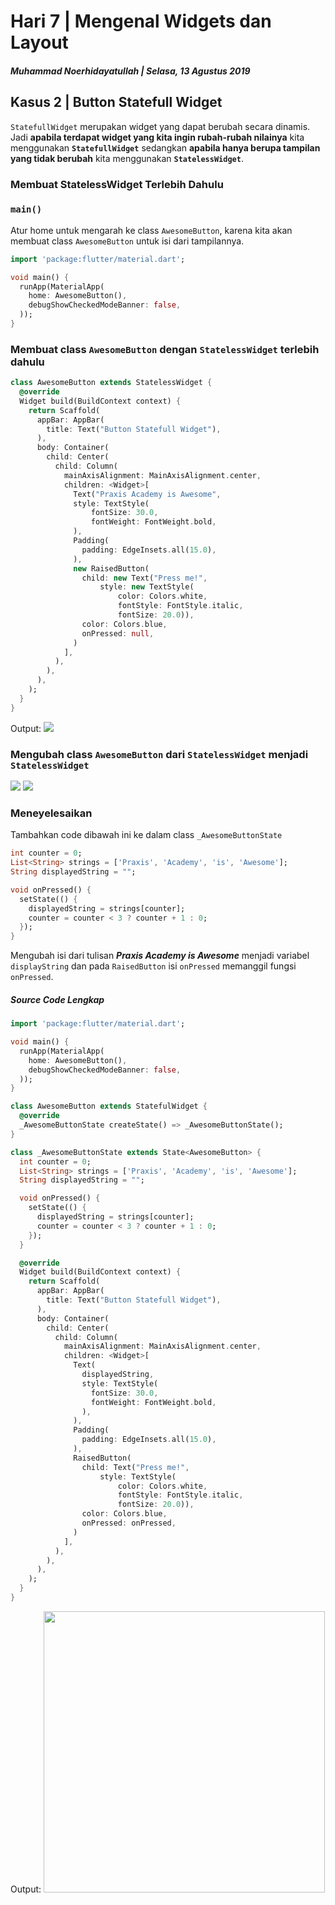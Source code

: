 # Hari 7 | Mengenal Widgets dan Layout

##### Muhammad Noerhidayatullah | Selasa, 13 Agustus 2019

## Kasus 2 | Button Statefull Widget

`StatefullWidget` merupakan widget yang dapat berubah secara dinamis. Jadi **apabila terdapat widget yang kita ingin rubah-rubah nilainya** kita menggunakan **`StatefullWidget`** sedangkan **apabila hanya berupa tampilan yang tidak berubah** kita menggunakan **`StatelessWidget`**.

### Membuat StatelessWidget Terlebih Dahulu

### `main()`

Atur home untuk mengarah ke class `AwesomeButton`, karena kita akan membuat class `AwesomeButton` untuk isi dari tampilannya.

```dart
import 'package:flutter/material.dart';

void main() {
  runApp(MaterialApp(
    home: AwesomeButton(),
    debugShowCheckedModeBanner: false,
  ));
}
```

### Membuat class `AwesomeButton` dengan `StatelessWidget` terlebih dahulu

```dart
class AwesomeButton extends StatelessWidget {
  @override
  Widget build(BuildContext context) {
    return Scaffold(
      appBar: AppBar(
        title: Text("Button Statefull Widget"),
      ),
      body: Container(
        child: Center(
          child: Column(
            mainAxisAlignment: MainAxisAlignment.center,
            children: <Widget>[
              Text("Praxis Academy is Awesome",
              style: TextStyle(
                  fontSize: 30.0,
                  fontWeight: FontWeight.bold,
              ),
              Padding(
                padding: EdgeInsets.all(15.0),
              ),
              new RaisedButton(
                child: new Text("Press me!",
                    style: new TextStyle(
                        color: Colors.white,
                        fontStyle: FontStyle.italic,
                        fontSize: 20.0)),
                color: Colors.blue,
                onPressed: null,
              )
            ],
          ),
        ),
      ),
    );
  }
}
```

Output:
<img src="assets/images/kasus2.jpeg">

### Mengubah class `AwesomeButton` dari `StatelessWidget` menjadi `StatelessWidget`

<img src="assets/images/refactor1.png">
<img src="assets/images/refactor2.png">

### Meneyelesaikan

Tambahkan code dibawah ini ke dalam class `_AwesomeButtonState`

```dart
int counter = 0;
List<String> strings = ['Praxis', 'Academy', 'is', 'Awesome'];
String displayedString = "";

void onPressed() {
  setState(() {
    displayedString = strings[counter];
    counter = counter < 3 ? counter + 1 : 0;
  });
}
```

Mengubah isi dari tulisan **_Praxis Academy is Awesome_** menjadi variabel `displayString` dan pada `RaisedButton` isi `onPressed` memanggil fungsi `onPressed`.

##### Source Code Lengkap

```dart
import 'package:flutter/material.dart';

void main() {
  runApp(MaterialApp(
    home: AwesomeButton(),
    debugShowCheckedModeBanner: false,
  ));
}

class AwesomeButton extends StatefulWidget {
  @override
  _AwesomeButtonState createState() => _AwesomeButtonState();
}

class _AwesomeButtonState extends State<AwesomeButton> {
  int counter = 0;
  List<String> strings = ['Praxis', 'Academy', 'is', 'Awesome'];
  String displayedString = "";

  void onPressed() {
    setState(() {
      displayedString = strings[counter];
      counter = counter < 3 ? counter + 1 : 0;
    });
  }

  @override
  Widget build(BuildContext context) {
    return Scaffold(
      appBar: AppBar(
        title: Text("Button Statefull Widget"),
      ),
      body: Container(
        child: Center(
          child: Column(
            mainAxisAlignment: MainAxisAlignment.center,
            children: <Widget>[
              Text(
                displayedString,
                style: TextStyle(
                  fontSize: 30.0,
                  fontWeight: FontWeight.bold,
                ),
              ),
              Padding(
                padding: EdgeInsets.all(15.0),
              ),
              RaisedButton(
                child: Text("Press me!",
                    style: TextStyle(
                        color: Colors.white,
                        fontStyle: FontStyle.italic,
                        fontSize: 20.0)),
                color: Colors.blue,
                onPressed: onPressed,
              )
            ],
          ),
        ),
      ),
    );
  }
}

```

Output:
<img src="assets/images/output.gif" height="450">
